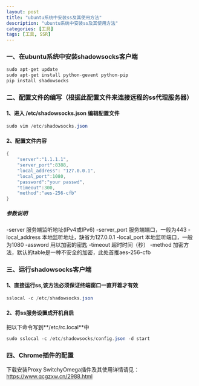 ```yaml
---
layout: post
title: "ubuntu系统中安装ss及其使用方法"
description: "ubuntu系统中安装ss及其使用方法"
categories: [工具]
tags: [工具, SSR]
---
```


### 一、在ubuntu系统中安装shadowsocks客户端

```Java
sudo apt-get update 
sudo apt-get install python-gevent python-pip
pip install shadowsocks
```

### 二、配置文件的编写（根据此配置文件来连接远程的ss代理服务器）

#### 1、进入 /etc/shadowsocks.json 编辑配置文件

```Java
sudo vim /etc/shadowsocks.json
```
#### 2、配置文件内容

```Java
{
    "server":"1.1.1.1",
    "server_port":8388,
    "local_address": "127.0.0.1",
    "local_port":1080,
    "password":"your passwd",
    "timeout":300,
    "method":"aes-256-cfb"
}
```
##### 参数说明

-server 服务端监听地址(IPv4或IPv6)
-server_port 服务端端口，一般为443
-local_address 本地监听地址，缺省为127.0.0.1
-local_port 本地监听端口，一般为1080
-assword 用以加密的密匙
-timeout 超时时间（秒）
-method 加密方法，默认的table是一种不安全的加密，此处首推aes-256-cfb

### 三、运行shadowsocks客户端

#### 1、直接运行ss,该方法必须保证终端窗口一直开着才有效
```Java
sslocal -c /etc/shadowsocks.json
```

#### 2、将ss服务设置成开机自启
把以下命令写到**/etc/rc.local**中

```Java
sudo sslocal -c /etc/shadowsocks/config.json -d start
```

### 四、Chrome插件的配置
  下载安装Proxy SwitchyOmega插件及其使用详情请见：https://www.qcgzxw.cn/2988.html
  


